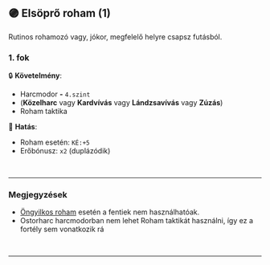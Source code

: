 ## 🟣 Elsöprő roham (1)

Rutinos rohamozó vagy, jókor, megfelelő helyre csapsz futásból.

### 1. fok

🔒 **Követelmény**:
- Harcmodor  **-** `4.szint`
- (**Közelharc** vagy **Kardvívás** vagy **Lándzsavívás** vagy **Zúzás**)
- Roham taktika

🌟 **Hatás**:
- Roham esetén: `KÉ:+5`
- Erőbónusz: `x2` (duplázódik)

<br />

---
### Megjegyzések

- [Öngyilkos roham](../065_02_harci_taktikak.md#öngyilkos-roham-taktika) esetén a fentiek nem használhatóak.
- Ostorharc harcmodorban nem lehet Roham taktikát használni, így ez a fortély sem vonatkozik rá

<br />

---
